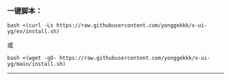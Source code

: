 
### 一键脚本：
```
bash <(curl -Ls https://raw.githubusercontent.com/yonggekkk/x-ui-yg/ex/install.sh)
```
或
```
bash <(wget -qO- https://raw.githubusercontent.com/yonggekkk/x-ui-yg/main/install.sh)
```
-----------------------------------------------------
